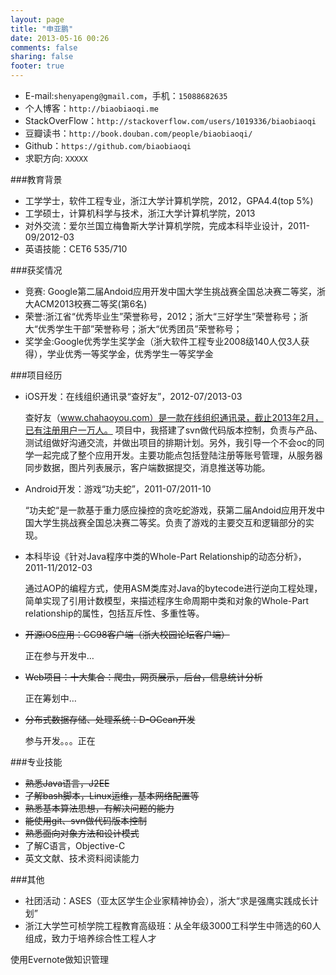 ```yaml
---
layout: page
title: "申亚鹏"
date: 2013-05-16 00:26
comments: false
sharing: false
footer: true
---
```

* E-mail:`shenyapeng@gmail.com`，手机：`15088682635`
* 个人博客：`http://biaobiaoqi.me`
* StackOverFlow：`http://stackoverflow.com/users/1019336/biaobiaoqi`
* 豆瓣读书：`http://book.douban.com/people/biaobiaoqi/`
* Github：`https://github.com/biaobiaoqi`
* 求职方向: `XXXXX`

###教育背景
* 工学学士，软件工程专业，浙江大学计算机学院，2012，GPA4.4(top 5%)
* 工学硕士，计算机科学与技术，浙江大学计算机学院，2013
* 对外交流：爱尔兰国立梅鲁斯大学计算机学院，完成本科毕业设计，2011-09/2012-03
* 英语技能：CET6 535/710

###获奖情况
* 竞赛:  Google第二届Andoid应用开发中国大学生挑战赛全国总决赛二等奖，浙大ACM2013校赛二等奖(第6名)
* 荣誉:浙江省“优秀毕业生”荣誉称号，2012；浙大“三好学生”荣誉称号；浙大“优秀学生干部”荣誉称号；浙大“优秀团员”荣誉称号；     
* 奖学金:Google优秀学生奖学金（浙大软件工程专业2008级140人仅3人获得），学业优秀一等奖学金，优秀学生一等奖学金

###项目经历         

* iOS开发：在线组织通讯录“查好友”，2012-07/2013-03
  
	查好友（www.chahaoyou.com）是一款在线组织通讯录，截止2013年2月，已有注册用户一万人。
	项目中，我搭建了svn做代码版本控制，负责与产品、测试组做好沟通交流，并做出项目的排期计划。另外，我引导一个不会oc的同学一起完成了整个应用开发。主要功能点包括登陆注册等账号管理，从服务器同步数据，图片列表展示，客户端数据提交，消息推送等功能。

* Android开发：游戏“功夫蛇”，2011-07/2011-10

    “功夫蛇“是一款基于重力感应操控的贪吃蛇游戏，获第二届Andoid应用开发中国大学生挑战赛全国总决赛二等奖。负责了游戏的主要交互和逻辑部分的实现。

* 本科毕设《针对Java程序中类的Whole-Part Relationship的动态分析》，2011-11/2012-03
   
    通过AOP的编程方式，使用ASM类库对Java的bytecode进行逆向工程处理，简单实现了引用计数模型，来描述程序生命周期中类和对象的Whole-Part relationship的属性，包括互斥性、多重性等。

* ~~开源iOS应用：CC98客户端（浙大校园论坛客户端）~~
	
	正在参与开发中…

* ~~Web项目：十大集合：爬虫，网页展示，后台，信息统计分析~~
	
	正在筹划中…
	
* ~~分布式数据存储、处理系统：D-OCean开发~~

	参与开发。。。正在

###专业技能

* ~~熟悉Java语言，J2EE~~
* ~~了解bash脚本，Linux运维，基本网络配置等~~
* ~~熟悉基本算法思想，有解决问题的能力~~
* ~~能使用git、svn做代码版本控制~~
* ~~熟悉面向对象方法和设计模式~~
* 了解C语言，Objective-C
* 英文文献、技术资料阅读能力

###其他    
* 社团活动：ASES（亚太区学生企业家精神协会），浙大“求是强鹰实践成长计划”
* 浙江大学竺可桢学院工程教育高级班：从全年级3000工科学生中筛选的60人组成，致力于培养综合性工程人才

使用Evernote做知识管理